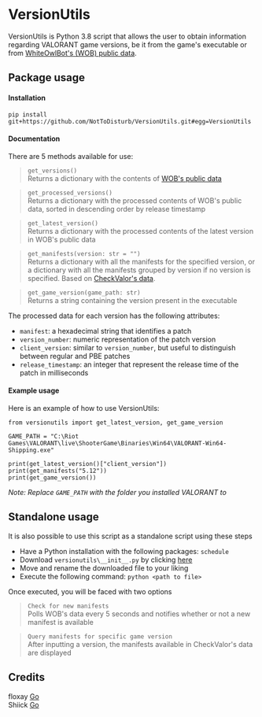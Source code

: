 # VersionUtils
VersionUtils is Python 3.8 script that allows the user to obtain information regarding VALORANT game versions, 
be it from the game's executable or from [WhiteOwlBot's (WOB) public data](https://github.com/WhiteOwlBot/WhiteOwl-public-data).

## Package usage
#### Installation

`pip install git+https://github.com/NotToDisturb/VersionUtils.git#egg=VersionUtils`

#### Documentation
There are 5 methods available for use:
>`get_versions()`<br />
> Returns a dictionary with the contents of [WOB's public data](https://raw.githubusercontent.com/WhiteOwlBot/WhiteOwl-public-data/main/manifests.json)

>`get_processed_versions()`<br />
> Returns a dictionary with the processed contents of WOB's public data, sorted in descending order by release timestamp

>`get_latest_version()`<br />
> Returns a dictionary with the processed contents of the latest version in WOB's public data

> `get_manifests(version: str = "")`<br />
> Returns a dictionary with all the manifests for the specified version, 
> or a dictionary with all the manifests grouped by version if no version is specified.
> Based on [CheckValor's data](https://twitter.com/CheckValor).

> `get_game_version(game_path: str)`<br />
> Returns a string containing the version present in the executable

The processed data for each version has the following attributes:
- `manifest`: a hexadecimal string that identifies a patch
- `version_number`: numeric representation of the patch version
- `client_version`: similar to `version_number`, but useful to distinguish between regular and PBE patches
- `release_timestamp`: an integer that represent the release time of the patch in milliseconds

#### Example usage
Here is an example of how to use VersionUtils:
```
from versionutils import get_latest_version, get_game_version

GAME_PATH = "C:\Riot Games\VALORANT\live\ShooterGame\Binaries\Win64\VALORANT-Win64-Shipping.exe"

print(get_latest_version()["client_version"])
print(get_manifests("5.12"))
print(get_game_version())
```
*Note: Replace `GAME_PATH` with the folder you installed VALORANT to*

## Standalone usage
It is also possible to use this script as a standalone script using these steps

- Have a Python installation with the following packages: `schedule`
- Download `versionutils\__init__.py` by clicking [here](https://raw.githubusercontent.com/NotToDisturb/VersionUtils/master/versionutils/__init__.py)
- Move and rename the downloaded file to your liking
- Execute the following command: `python <path to file>`

Once executed, you will be faced with two options
> `Check for new manifests`<br />
>Polls WOB's data every 5 seconds and notifies whether or not a new manifest is available
  

> `Query manifests for specific game version`<br />
>After inputting a version, the manifests available in CheckValor's data are displayed

## Credits
floxay [Go](https://github.com/floxay) <br />
Shiick [Go](https://github.com/Shiick)